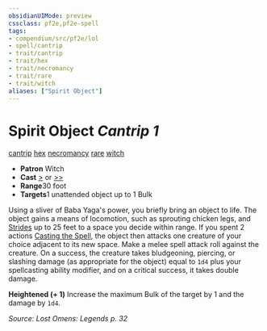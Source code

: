 ```yaml
---
obsidianUIMode: preview
cssclass: pf2e,pf2e-spell
tags:
- compendium/src/pf2e/lol
- spell/cantrip
- trait/cantrip
- trait/hex
- trait/necromancy
- trait/rare
- trait/witch
aliases: ["Spirit Object"]
---
```

# Spirit Object *Cantrip 1*   
[cantrip](rules/traits/cantrip.md "Cantrip Spell Trait")  [hex](rules/traits/hex-apg.md "Hex Combat Trait")  [necromancy](rules/traits/necromancy.md "Necromancy School Trait")  [rare](rules/traits/rare.md "Rare Rarity Trait")  [witch](rules/traits/witch-apg.md "Witch Class Trait")  

- **Patron** Witch
- **Cast** [>](rules/core-rulebook/chapter-9-playing-the-game.md#Actions "Single Action") or [>>](rules/core-rulebook/chapter-9-playing-the-game.md#Actions "Two-Action") 
- **Range**30 foot
- **Targets**1 unattended object up to 1 Bulk

Using a sliver of Baba Yaga's power, you briefly bring an object to life. The object gains a means of locomotion, such as sprouting chicken legs, and [Strides](rules/actions/stride.md) up to 25 feet to a space you decide within range. If you spent 2 actions [Casting the Spell](rules/actions/cast-a-spell.md), the object then attacks one creature of your choice adjacent to its new space. Make a melee spell attack roll against the creature. On a success, the creature takes bludgeoning, piercing, or slashing damage (as appropriate for the object) equal to `1d4` plus your spellcasting ability modifier, and on a critical success, it takes double damage.

**Heightened (+ 1)** Increase the maximum Bulk of the target by 1 and the damage by `1d4`.

*Source: Lost Omens: Legends p. 32*